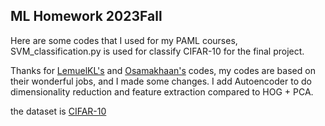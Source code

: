 ## ML Homework 2023Fall 

Here are some codes that I used for my PAML courses, SVM_classification.py is used for classify CIFAR-10 for the final project.

Thanks for [LemuelKL's](https://github.com/LemuelKL/CIFAR10-HOG-PCA-SVM) and [Osamakhaan's](https://github.com/osamakhaan/CIFAR-10-Image-Classification) codes, my codes are based on their wonderful jobs, and I made some changes. I add Autoencoder to do dimensionality reduction and feature extraction compared to HOG + PCA.

the dataset is [CIFAR-10](https://www.cs.toronto.edu/~kriz/cifar.html)



